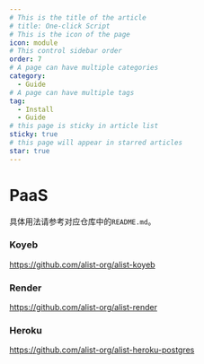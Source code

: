 ```yaml
---
# This is the title of the article
# title: One-click Script
# This is the icon of the page
icon: module
# This control sidebar order
order: 7
# A page can have multiple categories
category:
  - Guide
# A page can have multiple tags
tag:
  - Install
  - Guide
# this page is sticky in article list
sticky: true
# this page will appear in starred articles
star: true
---
```


# PaaS

具体用法请参考对应仓库中的`README.md`。

### Koyeb
https://github.com/alist-org/alist-koyeb

### Render
https://github.com/alist-org/alist-render

### Heroku
https://github.com/alist-org/alist-heroku-postgres
